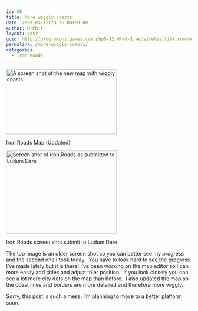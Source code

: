 ```yaml
---
id: 58
title: More wiggly coasts
date: 2009-03-13T23:26:00+00:00
author: MrPhil
layout: post
guid: http://blog.mrphilgames.com.php5-12.dfw1-1.websitetestlink.com/more-wiggly-coasts/
permalink: /more-wiggly-coasts/
categories:
  - Iron Roads
---
```

<div id="attachment_415" style="width: 310px" class="wp-caption alignleft">
  <a href="http://www.mrphilgames.com/wp-content/uploads/2010/08/IronRoadsWigglyMap.jpg"><img class="size-medium wp-image-415" title="Iron Roads Wiggly Map" src="http://www.mrphilgames.com/wp-content/uploads/2010/08/IronRoadsWigglyMap-300x176.jpg" alt="A screen shot of the new map with wiggly coasts" width="300" height="176" srcset="http://www.mrphilgames.com/wp-content/uploads/2010/08/IronRoadsWigglyMap-300x176.jpg 300w, http://www.mrphilgames.com/wp-content/uploads/2010/08/IronRoadsWigglyMap.jpg 371w" sizes="(max-width: 300px) 100vw, 300px" /></a>
  
  <p class="wp-caption-text">
    Iron Roads Map (Updated)
  </p>
</div>

<div id="attachment_418" style="width: 310px" class="wp-caption alignleft">
  <a href="http://www.mrphilgames.com/wp-content/uploads/2009/03/iron-roads-final.jpg"><img class="size-medium wp-image-418" title="Iron Roads screen shot submit to Ludum Dare " src="http://www.mrphilgames.com/wp-content/uploads/2009/03/iron-roads-final-300x225.jpg" alt="Screen shot of Iron Roads as submitted to Ludum Dare" width="300" height="225" srcset="http://www.mrphilgames.com/wp-content/uploads/2009/03/iron-roads-final-300x225.jpg 300w, http://www.mrphilgames.com/wp-content/uploads/2009/03/iron-roads-final.jpg 800w" sizes="(max-width: 300px) 100vw, 300px" /></a>
  
  <p class="wp-caption-text">
    Iron Roads screen shot submit to Ludum Dare
  </p>
</div>

The top image is an older screen shot so you can better see my progress and the second one I took today.  You have to look hard to see the progress I&#8217;ve made lately but it is there! I&#8217;ve been working on the map editor so I can more easily add cities and adjust thier position.  If you look closely you can see a lot more city dots on the map than before.  I also updated the map so the coast lines and borders are more detailed and therefore more wiggly.

Sorry, this post is such a mess. I&#8217;m planning to move to a better platform soon.